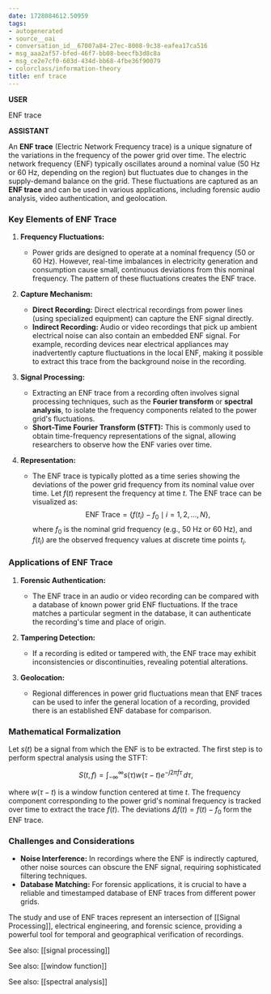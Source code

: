 ```yaml
---
date: 1728084612.50959
tags:
- autogenerated
- source__oai
- conversation_id__67007a84-27ec-8008-9c38-eafea17ca516
- msg_aaa2af57-bfed-46f7-bb08-beecfb3d8c8a
- msg_ce2e7cf0-603d-434d-bb68-4fbe36f90079
- colorclass/information-theory
title: enf trace
---
```


**USER**

ENF trace


**ASSISTANT**

An **ENF trace** (Electric Network Frequency trace) is a unique signature of the variations in the frequency of the power grid over time. The electric network frequency (ENF) typically oscillates around a nominal value (50 Hz or 60 Hz, depending on the region) but fluctuates due to changes in the supply-demand balance on the grid. These fluctuations are captured as an **ENF trace** and can be used in various applications, including forensic audio analysis, video authentication, and geolocation.

### Key Elements of ENF Trace

1. **Frequency Fluctuations:** 
   - Power grids are designed to operate at a nominal frequency (50 or 60 Hz). However, real-time imbalances in electricity generation and consumption cause small, continuous deviations from this nominal frequency. The pattern of these fluctuations creates the ENF trace.
   
2. **Capture Mechanism:**
   - **Direct Recording:** Direct electrical recordings from power lines (using specialized equipment) can capture the ENF signal directly.
   - **Indirect Recording:** Audio or video recordings that pick up ambient electrical noise can also contain an embedded ENF signal. For example, recording devices near electrical appliances may inadvertently capture fluctuations in the local ENF, making it possible to extract this trace from the background noise in the recording.

3. **Signal Processing:**
   - Extracting an ENF trace from a recording often involves signal processing techniques, such as the **Fourier transform** or **spectral analysis**, to isolate the frequency components related to the power grid's fluctuations.
   - **Short-Time Fourier Transform (STFT):** This is commonly used to obtain time-frequency representations of the signal, allowing researchers to observe how the ENF varies over time.

4. **Representation:**
   - The ENF trace is typically plotted as a time series showing the deviations of the power grid frequency from its nominal value over time. Let $f(t)$ represent the frequency at time $t$. The ENF trace can be visualized as:
     $$ \text{ENF Trace} = \{f(t_i) - f_0 \mid i = 1, 2, \ldots, N\}, $$
     where $f_0$ is the nominal grid frequency (e.g., 50 Hz or 60 Hz), and $f(t_i)$ are the observed frequency values at discrete time points $t_i$.

### Applications of ENF Trace

1. **Forensic Authentication:** 
   - The ENF trace in an audio or video recording can be compared with a database of known power grid ENF fluctuations. If the trace matches a particular segment in the database, it can authenticate the recording's time and place of origin.
   
2. **Tampering Detection:** 
   - If a recording is edited or tampered with, the ENF trace may exhibit inconsistencies or discontinuities, revealing potential alterations.
   
3. **Geolocation:** 
   - Regional differences in power grid fluctuations mean that ENF traces can be used to infer the general location of a recording, provided there is an established ENF database for comparison.

### Mathematical Formalization

Let $s(t)$ be a signal from which the ENF is to be extracted. The first step is to perform spectral analysis using the STFT:

$$ S(t, f) = \int_{-\infty}^{\infty} s(\tau) w(\tau - t) e^{-j 2 \pi f \tau} \, d\tau, $$

where $w(\tau - t)$ is a window function centered at time $t$. The frequency component corresponding to the power grid's nominal frequency is tracked over time to extract the trace $f(t)$. The deviations $\Delta f(t) = f(t) - f_0$ form the ENF trace.

### Challenges and Considerations

- **Noise Interference:** In recordings where the ENF is indirectly captured, other noise sources can obscure the ENF signal, requiring sophisticated filtering techniques.
- **Database Matching:** For forensic applications, it is crucial to have a reliable and timestamped database of ENF traces from different power grids.

The study and use of ENF traces represent an intersection of [[Signal Processing]], electrical engineering, and forensic science, providing a powerful tool for temporal and geographical verification of recordings.

See also: [[signal processing]]


See also: [[window function]]


See also: [[spectral analysis]]